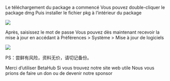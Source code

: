 Le téléchargement du package a commencé
Vous pouvez double-cliquer le package dmg
Puis installer le fichier pkg à l’intérieur du package

![][After Install PKG]

Après, saisissez le mot de passe
Vous pouvez dès maintenant recevoir la mise à jour en accédant à Préférences \> Système \> Mise à jour de logiciels

![][System Update]

PS：尝鲜有风险，资料无价，请切记备份。

Merci d’utiliser BetaHub
Si vous trouvez notre site web utile
Nous vous prions de faire un don ou de devenir notre sponsor

[After Install PKG]: https://tva1.sinaimg.cn/large/008i3skNgy1gwqs7s1gegj311q0hqaai.jpg
[System Update]: https://tva1.sinaimg.cn/large/008i3skNgy1gwqphmcxg6j311a0hqjrp.jpg
